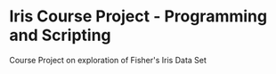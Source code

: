 # Iris Course Project - Programming and Scripting
Course Project on exploration of Fisher's Iris Data Set
